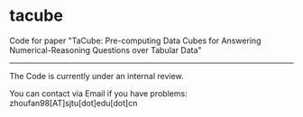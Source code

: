 # tacube
Code for paper "TaCube: Pre-computing Data Cubes for Answering Numerical-Reasoning Questions over Tabular Data"

---
The Code is currently under an internal review.

You can contact via Email if you have problems: zhoufan98[AT]sjtu[dot]edu[dot]cn

